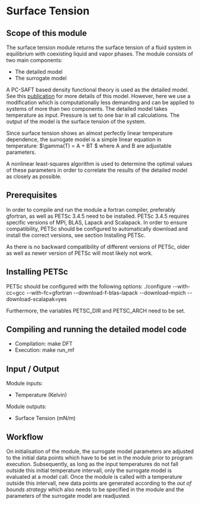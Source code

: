  
# Surface Tension

## Scope of this module
The surface tension module returns the surface tension of a fluid system in equilibrium with coexisting 
liquid and vapor phases. The module consists of two main components: 

* The detailed model
* The surrogate model

A PC-SAFT based density functional theory is used as the detailed model. See this [publication](http://scitation.aip.org/content/aip/journal/jcp/131/20/10.1063/1.3263124) 
for more details of this model. However, here we use a modification which is computationally less demanding and can be applied to systems of more
than two components. The detailed model takes temperature as input. Pressure is set to one bar in all calculations.
The output of the model is the surface tension of the system. 

Since surface tension shows an almost perfectly linear temperature dependence, the surrogate model is 
a simple linear equation in temperature:
$\gamma(T) = A + BT $ 
where A and B are adjustable parameters.

A nonlinear least-squares algorithm is used to determine the optimal values of these parameters in order to correlate the 
results of the detailed model as closely as possible. 


## Prerequisites
In order to compile and run the module a fortran compiler, preferably gfortran, as well as PETSc 3.4.5 need to be installed. PETSc 3.4.5 requires 
specific versions of MPI, BLAS, Lapack and Scalapack. In order to ensure compatibility, PETSc should be configured to automatically download and install 
the correct versions, see section Installing PETSc.
 
As there is no backward compatibility of different versions of PETSc, older as well as newer version of PETSc will most likely not work.


## Installing PETSc
PETSc should be configured with the following options:
./configure --with-cc=gcc --with-fc=gfortran --download-f-blas-lapack --download-mpich --download-scalapak=yes

Furthermore, the variables PETSC_DIR and PETSC_ARCH need to be set.

## Compiling and running the detailed model code

* Compilation: make DFT
* Execution: make run_mf


## Input / Output

Module inputs:

* Temperature (Kelvin)

Module outputs:

* Surface Tension (mN/m)

## Workflow

On initialisation of the module, the surrogate model parameters are adjusted to the initial data points which have to be set in the module prior to 
program execution. Subsequently, as long as the input temperatures do not fall outside this initial temperature intervall, only the surrogate model
is evaluated at a model call. Once the module is called with a temperature outside this intervall, new data points are generated according to
the *out of bounds strategy* which also needs to be specified in the module and the parameters of the surrogate model are readjusted. 




